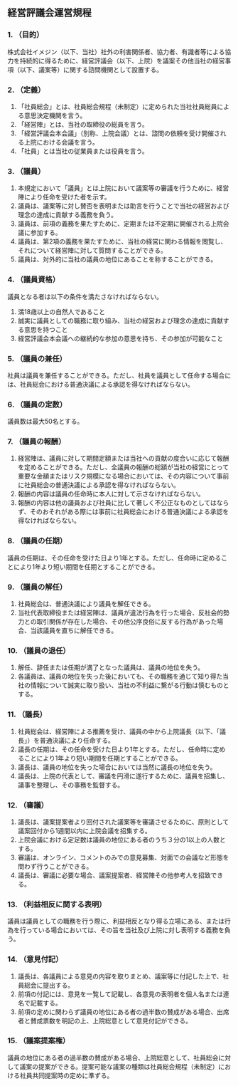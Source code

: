 ## 経営評議会運営規程
### 1. （目的）
株式会社イメジン（以下、当社）社外の利害関係者、協力者、有識者等による協力を持続的に得るために、経営評議会（以下、上院）を議案その他当社の経営事項（以下、議案等）に関する諮問機関として設置する。

### 2. （定義）
1. 「社員総会」とは、社員総会規程（未制定）に定められた当社社員総員による意思決定機関を言う。
1. 「経営陣」とは、当社の取締役の総員を言う。
1. 「経営評議会本会議」（別称、上院会議）とは、諮問の依頼を受け開催される上院における会議を言う。
1. 「社員」とは当社の従業員または役員を言う。

### 3. （議員）
1. 本規定において「議員」とは上院において議案等の審議を行うために、経営陣により任命を受けた者を示す。
1. 議員は、議案等に対し賛否を表明または助言を行うことで当社の経営および理念の達成に貢献する義務を負う。
1. 議員は、前項の義務を果たすために、定期または不定期に開催される上院会議に参加する。
1. 議員は、第2項の義務を果たすために、当社の経営に関わる情報を閲覧し、それについて経営陣に対して質問することができる。
1. 議員は、対外的に当社の議員の地位にあることを称することができる。

### 4. （議員資格）
議員となる者は以下の条件を満たさなければならない。
1. 満18歳以上の自然人であること
1. 誠実に議員としての職務に取り組み、当社の経営および理念の達成に貢献する意思を持つこと
1. 経営評議会本会議への継続的な参加の意思を持ち、その参加が可能なこと

### 5. （議員の兼任）
社員は議員を兼任することができる。ただし、社員を議員として任命する場合には、社員総会における普通決議による承認を得なければならない。

### 6. （議員の定数）
議員数は最大50名とする。

### 7. （議員の報酬）
1. 経営陣は、議員に対して期間定額または当社への貢献の度合いに応じて報酬を定めることができる。ただし、全議員の報酬の総額が当社の経営にとって重要な金額またはリスク規模になる場合においては、その内容について事前に社員総会の普通決議による承認を得なければならない。
1. 報酬の内容は議員の任命時に本人に対して示さなければならない。
1. 報酬の内容は他の議員および社員に比して著しく不公正なものとしてはならず、そのおそれがある際には事前に社員総会における普通決議による承認を得なければならない。

### 8. （議員の任期）
議員の任期は、その任命を受けた日より1年とする。ただし、任命時に定めることにより1年より短い期間を任期とすることができる。

### 9. （議員の解任）
1. 社員総会は、普通決議により議員を解任できる。
1. 当社代表取締役または経営陣は、議員が違法行為を行った場合、反社会的勢力との取引関係が存在した場合、その他公序良俗に反する行為があった場合、当該議員を直ちに解任できる。

### 10. （議員の退任）
1. 解任、辞任または任期が満了となった議員は、議員の地位を失う。
1. 各議員は、議員の地位を失った後においても、その職務を通じて知り得た当社の情報について誠実に取り扱い、当社の不利益に繋がる行動は慎むものとする。

### 11. （議長）
1. 社員総会は、経営陣による推薦を受け、議員の中から上院議長（以下、「議長」）を普通決議により任命する。
1. 議長の任期は、その任命を受けた日より1年とする。ただし、任命時に定めることにより1年より短い期間を任期とすることができる。
1. 議長は、議員の地位を失った場合においては当然に議長の地位を失う。
1. 議長は、上院の代表として、審議を円滑に遂行するために、議員を招集し、議事を整理し、その事務を監督する。

### 12. （審議）
1. 議長は、議案提案者より回付された議案等を審議させるために、原則として議案回付から1週間以内に上院会議を招集する。
1. 上院会議における定足数は議員の地位にある者のうち３分の1以上の人数とする。
1. 審議は、オンライン、コメントのみでの意見募集、対面での会議など形態を問わず行うことができる。
1. 議長は、審議に必要な場合、議案提案者、経営陣その他参考人を招致できる。

### 13. （利益相反に関する表明）
議員は議員としての職務を行う際に、利益相反となり得る立場にある、または行為を行っている場合においては、その旨を当社及び上院に対し表明する義務を負う。

### 14. （意見付記）
1. 議長は、各議員による意見の内容を取りまとめ、議案等に付記した上で、社員総会に提出する。
1. 前項の付記には、意見を一覧して記載し、各意見の表明者を個人名または連名で記載する。
1. 前項の定めに関わらず議員の地位にある者の過半数の賛成がある場合、出席者と賛成票数を明記の上、上院総意として意見付記ができる。

### 15. （議案提案権）
議員の地位にある者の過半数の賛成がある場合、上院総意として、社員総会に対して議案の提案ができる。提案可能な議案の種類は社員総会規程（未制定）における社員共同提案時の定めに準ずる。
